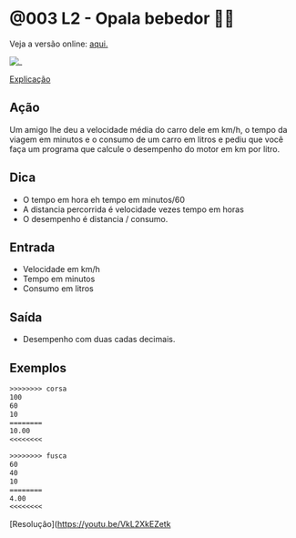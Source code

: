 # @003 L2 - Opala bebedor 🎥💎

Veja a versão online: [aqui.](https://github.com/qxcodefup/arcade/blob/master/base/003/Readme.md)

![_](https://raw.githubusercontent.com/qxcodefup/arcade/master/base/003/cover.jpg)

[Explicação](https://youtu.be/d0nlVzjtMBE)

## Ação

Um amigo lhe deu a velocidade média do carro dele em km/h, o tempo da viagem em minutos e o consumo de um carro em litros e pediu que você faça um programa que calcule o desempenho do motor em km por litro.

## Dica

- O tempo em hora eh tempo em minutos/60
- A distancia percorrida é velocidade vezes tempo em horas
- O desempenho é distancia / consumo.

## Entrada

- Velocidade em km/h
- Tempo em minutos
- Consumo em litros

## Saída

- Desempenho com duas cadas decimais.

## Exemplos

```txt
>>>>>>>> corsa
100
60
10
========
10.00
<<<<<<<<

>>>>>>>> fusca
60
40
10
========
4.00
<<<<<<<<
```

[Resolução](https://youtu.be/VkL2XkEZetk
